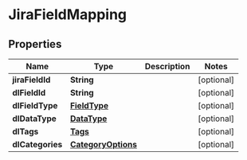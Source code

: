 
# JiraFieldMapping

## Properties
Name | Type | Description | Notes
------------ | ------------- | ------------- | -------------
**jiraFieldId** | **String** |  |  [optional]
**dlFieldId** | **String** |  |  [optional]
**dlFieldType** | [**FieldType**](FieldType.md) |  |  [optional]
**dlDataType** | [**DataType**](DataType.md) |  |  [optional]
**dlTags** | [**Tags**](Tags.md) |  |  [optional]
**dlCategories** | [**CategoryOptions**](CategoryOptions.md) |  |  [optional]



